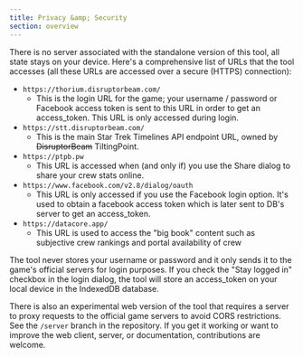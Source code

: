 ```yaml
---
title: Privacy &amp; Security
section: overview
---
```


There is no server associated with the standalone version of this tool, all state stays on your device. Here's a comprehensive list of URLs that the tool accesses (all these URLs are accessed over a secure (HTTPS) connection):
- `https://thorium.disruptorbeam.com/`
	- This is the login URL for the game; your username / password or Facebook access token is sent to this URL in order to get an access_token. This URL is only accessed during login.
- `https://stt.disruptorbeam.com/`
	- This is the main Star Trek Timelines API endpoint URL, owned by ~~DisruptorBeam~~ TiltingPoint.
- `https://ptpb.pw`
	- This URL is accessed when (and only if) you use the Share dialog to share your crew stats online.
- `https://www.facebook.com/v2.8/dialog/oauth`
	- This URL is only accessed if you use the Facebook login option. It's used to obtain a facebook access token which is later sent to DB's server to get an access_token.
- `https://datacore.app/`
	- This URL is used to access the "big book" content such as subjective crew rankings and portal availability of crew

The tool never stores your username or password and it only sends it to the game's official servers for login purposes. If you check the "Stay logged in" checkbox in the login dialog, the tool will store an access_token on your local device in the IndexedDB database.

There is also an experimental web version of the tool that requires a server to proxy requests to the official game servers to avoid CORS restrictions. See the `/server` branch in the repository. If you get it working or want to improve the web client, server, or documentation, contributions are welcome.
